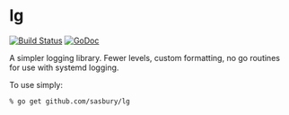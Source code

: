 lg
================

[![Build Status](https://travis-ci.org/sasbury/mini.svg?branch=master)](https://travis-ci.org/sasbury/mini) [![GoDoc](https://godoc.org/github.com/sasbury/mini?status.svg)](https://godoc.org/github.com/sasbury/mini)

A simpler logging library. Fewer levels, custom formatting, no go routines for use with systemd logging.

To use simply:

    % go get github.com/sasbury/lg
